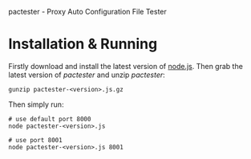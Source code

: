 
pactester - Proxy Auto Configuration File Tester

# Installation & Running

Firstly download and install the latest version of [node.js](http://nodejs.org).  Then grab the latest version of *pactester* and unzip *pactester*:

    gunzip pactester-<version>.js.gz

Then simply run:

	# use default port 8000
	node pactester-<version>.js

	# use port 8001
	node pactester-<version>.js 8001

